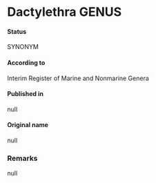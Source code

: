 Dactylethra GENUS
=======

#### Status
SYNONYM

#### According to
Interim Register of Marine and Nonmarine Genera

#### Published in
null

#### Original name
null

### Remarks
null